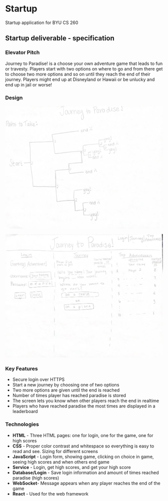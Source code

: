 # Startup
Startup application for BYU CS 260

## Startup deliverable - specification
### Elevator Pitch 
Journey to Paradise! is a choose your own adventure game that leads to fun or travesty. Players start with two options on where to go and from there get to choose two more options and so on until they reach the end of their journey. Players might end up at Disneyland or Hawaii or be unlucky and end up in jail or worse!

### Design
![Paths the player can take](260-paths.jpg)

![Display of the login, game, and high scores pages](260-display.jpg)

### Key Features
- Secure login over HTTPS
- Start a new journey by choosing one of two options
- Two more options are given until the end is reached
- Number of times player has reached paradise is stored
- The screen lets you know when other players reach the end in realtime
- Players who have reached paradise the most times are displayed in a leaderboard

### Technologies
- **HTML** - Three HTML pages: one for login, one for the game, one for high scores
- **CSS** - Proper color contrast and whitespace so everything is easy to read and see. Sizing for different screens
- **JavaScript** - Login form, showing game, clicking on choice in game, seeing high scores and when others end game
- **Service** - Login, get high scores, and get your high score
- **Database/Login** - Save login information and amount of times reached paradise (high scores)
- **WebSocket**- Message appears when any player reaches the end of the game
- **React** - Used for the web framework